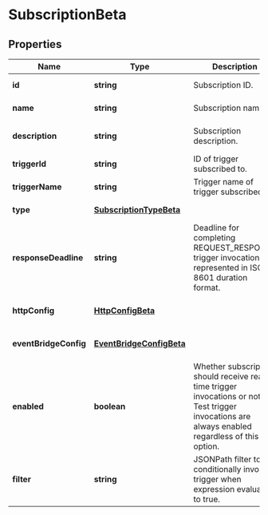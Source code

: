 # SubscriptionBeta

## Properties

Name | Type | Description | Notes
------------ | ------------- | ------------- | -------------
**id** | **string** | Subscription ID. | [default to undefined]
**name** | **string** | Subscription name. | [default to undefined]
**description** | **string** | Subscription description. | [optional] [default to undefined]
**triggerId** | **string** | ID of trigger subscribed to. | [default to undefined]
**triggerName** | **string** | Trigger name of trigger subscribed to. | [default to undefined]
**type** | [**SubscriptionTypeBeta**](SubscriptionTypeBeta.md) |  | [default to undefined]
**responseDeadline** | **string** | Deadline for completing REQUEST_RESPONSE trigger invocation, represented in ISO-8601 duration format. | [optional] [default to &#39;PT1H&#39;]
**httpConfig** | [**HttpConfigBeta**](HttpConfigBeta.md) |  | [optional] [default to undefined]
**eventBridgeConfig** | [**EventBridgeConfigBeta**](EventBridgeConfigBeta.md) |  | [optional] [default to undefined]
**enabled** | **boolean** | Whether subscription should receive real-time trigger invocations or not. Test trigger invocations are always enabled regardless of this option. | [default to true]
**filter** | **string** | JSONPath filter to conditionally invoke trigger when expression evaluates to true. | [optional] [default to undefined]

